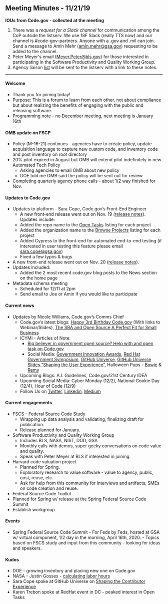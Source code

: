 ## Meeting Minutes - 11/21/19

**IOUs from Code.gov - collected at the meeting**
1. There was a *request for a Slack channel* for communication among the CoP outside the listserv. We use 18F Slack (really TTS now) and our channel is #code-gov-partners. Anyone with a .gov and .mil can join. Send a message to Amin Mehr (amin.mehr@gsa.gov) requesting to be added to the channel.
2. Peter Meyer's email (<Meyer.Peter@bls.gov>) for those interested in participating in the Software Productivity and Quality Working Group.
3. Agency liaison [list](SupportingDocs/agency_liaisons.md) will be sent to the listserv with a link to these notes.

<hr>

#### Welcome
- Thank you for joining today!
- Purpose: This is a forum to learn from each other, not about compliance but about realizing the benefits of engaging with the public and releasing software.
- Programming note - no December meeting, next meeting is January 16th

#### OMB update on FSCP
- Policy (M-16-21) continues - agencies have to create policy, update acquisition language to capture new custom code, and inventory code and post inventory on root directory
- 20% pilot expired in August but OMB will extend pilot indefinitely in new Automated Tech Policy 
    - Asking agencies to email OMB about new policy 
    - DOE told me OMB said the policy will be sent out for review
- Completing quarterly agency phone calls - about 1/2 way finished for Nov.

#### Updates to Code.gov
- Updates to platform - Sara Cope, Code.gov’s Front-End Engineer
    - A new front-end release went out on Nov. 19 ([release notes](https://github.com/GSA/code-gov-front-end/releases/tag/v1.1.0)). Updates include:
    - Added the repo name to the [Open Tasks](https://code.gov/open-tasks?page=1&size=10) listing for each project
    - Added the organization name to the [Browse Projects](https://code.gov/browse-projects?page=1&size=10&sort=data_quality) listing for each project
    - Added Cypress to the front-end for automated end-to-end testing (if interested in user testing this feature please email sara.cope@gsa.gov)
    -  Fixed a few typos & bugs
- A new front-end release went out on Nov. 20 ([release notes](https://github.com/GSA/code-gov-front-end/releases/tag/v1.1.1)).  
- Updates included:
    - Added the 2 most recent code.gov blog posts to the News section on the home page
- Metadata schema meeting
    - Scheduled for 12/11 at 2pm
    - Send email to Joe or Amin if you would like to participate

#### Current news
- Updates by Nicole Williams, Code.gov’s Comms Chief
    - Code.gov’s latest blogs: [Happy 3rd Birthday Code.gov](https://medium.com/codedotgov/happy-3rd-birthday-code-gov-3b9171ceb88e) (With links to Webinar/Slides), [The SBA and Open Source A Perfect Fit for Small Business](https://medium.com/codedotgov/the-sba-and-open-source-a-perfect-fit-for-small-business-69727971d71a)
    - ICYMI - Articles of Note:
        - [Big believer in government open source? Help with and open task on Code.gov](https://www.fedscoop.com/code-gov-open-source-tasks-red-hat/)
        - Social Media: [Government Innovation Awards](https://twitter.com/CodeDotGov/status/1192805271434862597?s=20), [Red Hat Government Symposium](https://twitter.com/USGSA/status/1194321495742386176?s=20), [GitHub Universe](https://twitter.com/CodeDotGov/status/1194706860563144710?s=20), [GitHub Universe Slides “Shaping the User Experience”](https://twitter.com/CodeDotGov/status/1196501717166284802?s=20), Halloween Pups - [Bowie](https://twitter.com/CodeDotGov/status/1189989822217281536?s=20) & [Remy](https://twitter.com/CodeDotGov/status/1190066293812219905?s=20)
    - Upcoming Blogs: A.I. Guidelines, Code.gov/21st Century IDEA
    - Upcoming Social Media: Cyber Monday (12/2), National Cookie Day (12/4), Hour of Code (12/9)
    - Follow Us on [Twitter](https://twitter.com/CodeDotGov), [Linkedin](https://www.linkedin.com/company/code-gov/), [Medium](https://medium.com/codedotgov)

#### Current engagements
- FSCS - Federal Source Code Study
    - Wrapping up data analysis and validating, finalizing draft for publication.
    - Release planned for January.
- Software Productivity and Quality Working Group
    - Includes BLS, NASA, NIST, DOD, GSA
    - Monthly calls with demos, super geeky conversations on code value and quality.
    - Speak with Peter Meyer at BLS if interested in joining.
- Harvard code valuation project
    - Planned for Spring.
    - Exploratory research to value software - value to agency, public, cost, reuse, etc.
    - Ask for help from this community for interviews and artifacts, SMEs on code creation and reuse.
- Federal Source Code Toolkit
- Planned for Spring w/ release at the Spring Federal Source Code Summit
- Establish workgroup

#### Events
- Spring Federal Source Code Summit - For Feds by Feds, hosted at GSA w/ virtual component, 1/2 day in the morning, April 16th, 2020. - Topics based on FSCS study and input from this community - looking for ideas and speakers.

#### Kudos
- DOE - growing inventory and placing new one on Code.gov
- NASA - Justin Gosses - [calculating labor hours](https://observablehq.com/@justingosses/finding-labor-hours-to-generate-opensouce-nasa-code-since-a)
- Sara Cope spoke at GitHub Universe on [Shaping the Contributor Experience](https://github.com/saracope/shaping-the-contributor-experience)
- Karen Trebon spoke at RedHat event in DC - peaked interest in Open Tasks
